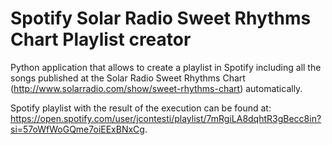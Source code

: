 # Spotify Solar Radio Sweet Rhythms Chart Playlist creator
Python application that allows to create a playlist in Spotify including all the songs published at the Solar Radio Sweet Rhythms Chart (http://www.solarradio.com/show/sweet-rhythms-chart) automatically.

Spotify playlist with the result of the execution can be found at: https://open.spotify.com/user/jcontesti/playlist/7mRgiLA8dqhtR3gBecc8in?si=57oWfWoGQme7oiEExBNxCg.
